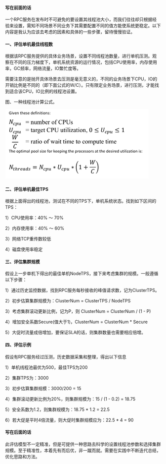 #### 写在前面的话

一个RPC服务在发布时不可避免的要设置其线程池大小，而我们往往却只根据经验来设置，需知不同场景不同业务下其需要配置不同的值方能使系统更稳定。以下内容是我认为应该去考虑的因素和具体的一些步骤，留待慢慢验证。

#### 一、评估单机最佳线程数

根据该RPC服务提供的具体业务场景，设置不同线程池数量，进行单机压测。观察在不同的压力梯度下，单机系统资源的运行情况，包括CPU使用率，内存使用率，GC频率，网络流量，IO繁忙度等。

需要注意的是抛开具体场景去压测是毫无意义的，不同的业务场景下CPU，IO的开销比例是不同的（即下面公式的W/C）。只有限定业务场景，进行压测，才能找到适合该CPU，IO比例的线程池设置。

图、一种线程池计算公式。

<img src="../../../src/main/resources/picture/20150315181754483.png" alt="img" style="zoom:50%;" />

#### 二、评估单机最佳TPS

根据上面得出的线程池，测试在不同的TPS下，单机系统状态。找到如下区间的TPS：

1）CPU使用率：40% ～ 70%

2）内存使用率：40% ～ 60%

3）网络TCP重传数较低

4）磁盘使用率稳定

#### 三、评估集群规模

假设上一步单机下得出的最佳单机NodeTPS，接下来考虑集群的规模。一般遵循以下步骤：

1）通过历史监控数据，找到RPC服务每秒接收的峰值请求数，记为ClusterTPS。

2）初步估算集群规模为：ClusterNum = ClusterTPS / NodeTPS

3）考虑集群滚动更新比例，记为P，则 ClusterNum = ClusterNum / (1 - P) 

4）增加安全系数Secure(值大于1)，ClusterNum = ClusterNum * Secure

5）大促时流量成倍增加，要保证SLA的话，则集群数量也需要相应倍增。

#### 四、评估示例

假设有RPC服务经过压测，历史数据采集和整理，得出以下信息

1）单机线程池最优为500，最佳TPS为200

2）集群TPS为：3000

3）初步估算集群规模：3000/200 = 15

4）集群滚动更新比例为20%，则集群规模为：15 / (1 - 0.2) = 18.75

5）安全系数为1.2，则集群规模为：18.75 * 1.2 = 22.5

6）若大促是平时4倍流量，则大促时集群规模应为：22.5 * 4 = 90

#### 写在后面的话

此评估模型不一定精准，但是可提供一种思路去科学的设置线程池参数和选择集群规模。至于精准性，本着先有而后优，非一蹴而就。需要在实践中不断迭代总结，优化思路和方法。


